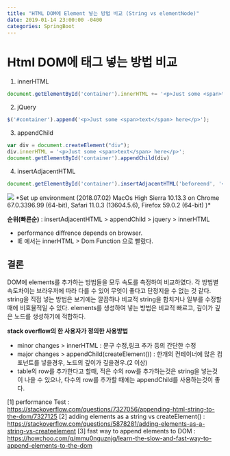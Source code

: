 ```yaml
---
title: "HTML DOM에 Element 넣는 방법 비교 (String vs elementNode)"
date: 2019-01-14 23:00:00 -0400
categories: SpringBoot
---
```


# Html DOM에 태그 넣는 방법 비교 

1. innerHTML
```javascript
document.getElementById('container').innerHTML += '<p>Just some <span>text</span> here</p>';
```

2. jQuery
```javascript
$('#container').append('<p>Just some <span>text</span> here</p>');
```

3. appendChild
```javascript
var div = document.createElement("div");
div.innerHTML = '<p>Just some <span>text</span> here</p>';
document.getElementById('container').appendChild(div)
```

4. insertAdjacentHTML
```javascript
document.getElementById('container').insertAdjacentHTML('beforeend', '<p>Just some <span>text</span> here</p>');
```

<img src="https://i.stack.imgur.com/YD0Wq.png"/>
*Set up environment (2018.07.02) MacOs High Sierra 10.13.3 on Chrome 67.0.3396.99 (64-bit), Safari 11.0.3 (13604.5.6), Firefox 59.0.2 (64-bit) )*

**순위(빠른순)** : insertAdjacentHTML > appendChild > jquery > innerHTML

+ performance diffrence depends on browser.
+ IE 에서는 innerHTML > Dom Function 으로 빨랐다.

## 결론 
DOM에 elements를 추가하는 방법들을 모두 속도를 측정하여 비교하였다.
각 방법별 속도차이는 브라우저에 따라 다를 수 있어 무엇이 좋다고 단정지을 수 없는 것 같다.
string을 직접 넣는 방법은 보기에는 깔끔하나 비교적 string을 합치거나 일부를 수정할때에 비효율적일 수 있다.
elements를 생성하여 넣는 방법은 비교적 빠르고, 깊이가 깊은 노드를 생성하기에 적합하다.

**stack overflow의 한 사용자가 정의한 사용방법**
+ minor changes > innerHTML : 문구 수정,링크 추가 등의 간단한 수정
+ major changes > appendChild(createElement()) : 한개의 컨테이너에 많은 컴포넌트를 넣을경우, 노드의 깊이가 깊을경우.(2 이상)
+ table의 row를 추가한다고 할때, 적은 수의 row를 추가하는것은 string을 넣는것이 나을 수 있으나, 다수의 row를 추가할 때에는 appendChild를 사용하는것이 좋다.

[1] performance Test : https://stackoverflow.com/questions/7327056/appending-html-string-to-the-dom/7327125 
[2] adding elements as a string vs createElement() : https://stackoverflow.com/questions/5878281/adding-elements-as-a-string-vs-createelement 
[3] fast way to append elements to DOM : https://howchoo.com/g/mmu0nguznjg/learn-the-slow-and-fast-way-to-append-elements-to-the-dom 